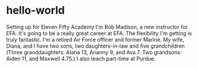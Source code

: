 # hello-world
Setting up for Eleven Fifty Academy
I'm Bob Madison, a new instructor for EFA. It's going to be a really great career at EFA. The flexibility I'm getting is truly fantastic. I'm a retired Air Force officer and former Marine. My wife, Diana, and I have two sons, two daughters-in-law and five grandchildren (Three granddaughters: Alana 13, Arianny 9, and Ava 7. Two grandsons: Aiden 11, and Maxwell 4.75.) I also teach part-time at Purdue.
